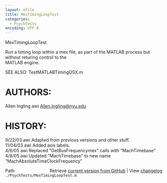 ```yaml
---
layout: mfile
title: MexTimingLoopTest
categories:
  - PsychTests
encoding: UTF-8
---
```


MexTimingLoopTest  

Run a timing loop within a mex file, as part of the MATLAB process but without returing control to the  
 MATLAB engine.  

SEE ALSO: TestMATLABTimingOSX.m  

# AUTHORS:  
Allen Ingling     awi     Allen.Ingling@nyu.edu  

# HISTORY:  
9/22/03   awi     Adapted from previous versions and other stuff.  
11/04/03  awi     Added axis labels.  
4/6/05    awi     Replaced "GetBusFrequencymex" calls with "MachTimebase"  
4/8/05    awi     Updated "MachTimebase" to new name "MachAbsoluteTimeClockFrequency"  


<div class="code_header" style="text-align:right;">
  <span style="float:left;">Path&nbsp;&nbsp;</span> <span class="counter">Retrieve <a href=
  "https://raw.github.com/Psychtoolbox-3/Psychtoolbox-3/beta/./PsychTests/MexTimingLoopTest.m">current version from GitHub</a> | View <a href=
  "https://github.com/Psychtoolbox-3/Psychtoolbox-3/commits/beta/./PsychTests/MexTimingLoopTest.m">changelog</a></span>
</div>
<div class="code">
  <code>./PsychTests/MexTimingLoopTest.m</code>
</div>
